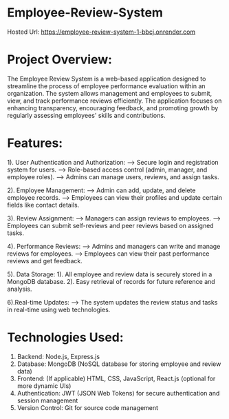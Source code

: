 # Employee-Review-System
Hosted Url: https://employee-review-system-1-bbcj.onrender.com

# Project Overview:
The Employee Review System is a web-based application designed to streamline the process of employee performance evaluation within an organization. The system allows management and employees to submit, view, and track performance reviews efficiently. The application focuses on enhancing transparency, encouraging feedback, and promoting growth by regularly assessing employees' skills and contributions.

# Features:
1). User Authentication and Authorization:
--> Secure login and registration system for users.
--> Role-based access control (admin, manager, and employee roles).
--> Admins can manage users, reviews, and assign tasks.

2). Employee Management:
--> Admin can add, update, and delete employee records.
--> Employees can view their profiles and update certain fields like contact details.

3). Review Assignment:
--> Managers can assign reviews to employees.
--> Employees can submit self-reviews and peer reviews based on assigned tasks.

4). Performance Reviews:
--> Admins and managers can write and manage reviews for employees.
--> Employees can view their past performance reviews and get feedback.

5). Data Storage:
1). All employee and review data is securely stored in a MongoDB database.
2). Easy retrieval of records for future reference and analysis.

6).Real-time Updates:
--> The system updates the review status and tasks in real-time using web technologies.

# Technologies Used:
1. Backend: Node.js, Express.js
2. Database: MongoDB (NoSQL database for storing employee and review data)
3. Frontend: (If applicable) HTML, CSS, JavaScript, React.js (optional for more dynamic UIs)
4. Authentication: JWT (JSON Web Tokens) for secure authentication and session management
5. Version Control: Git for source code management
